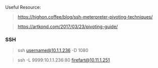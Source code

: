 Useful Resource:

> https://highon.coffee/blog/ssh-meterpreter-pivoting-techniques/

> https://artkond.com/2017/03/23/pivoting-guide/

### SSH 

> ssh username@10.1.1.236 -D 1080

> ssh -L 9999:10.1.1.236:80 firefart@10.11.1.251
